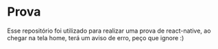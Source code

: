 # Prova
Esse repositório foi utilizado para realizar uma prova de react-native,
ao chegar na tela home, terá um aviso de erro, peço que ignore :)
